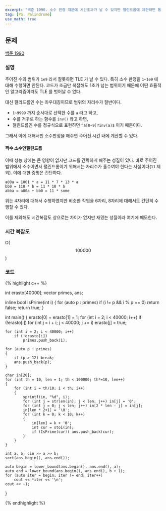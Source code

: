 ```yaml
---
excerpt: "백준 1990. 소수 판정 때문에 시간초과가 날 수 있지만 팰린드롬에 제한하면 통과하는 문제"
tag: [PS. Palindrome]
use_math: true
---
```


## 문제

[백준 1990](https://www.acmicpc.net/problem/1990)


### 설명

주어진 수의 범위가 ```1e9``` 라서 잘못하면 TLE 가 날 수 있다. 특히 소수 판정을 ```1~1e9``` 에 대해 수행하면 안된다. 코드가 조금만 복잡해도 1초가 넘는 범위이기 때문에 어떤 효율적인 알고리즘이라도 TLE 를 벗어날 수 없다.

대신 팰리드롬인 수는 좌우대칭이므로 범위의 자리수가 절반이다. 
+ ```1~9999``` 까지 순서대로 선택한 수를 ```a``` 라고 하고,
+ 수를 거꾸로 하는 함수를 ```inv()``` 라고 하면, 
+ 팰린드롬인 수를 정규식으로 표현하면 ```^a[0~9]?inv(a)$``` 이기 때문이다. 

그래서 이에 대해서만 소수판정을 해주면 주어진 시간 내에 계산할 수 있다.

#### 짝수 소수인팰린드롬

이때 성능 상에는 큰 영향이 없지만 코드를 간략하게 해주는 성질이 있다. 바로 주어진 범위에서 소수이면서 팰린드롬이기 위해서는 자리수가 홀수여야 한다는 사실이다(```11``` 제외). 이에 대한 증명은 간단하다.

```
a00a = 1001 * a = 11 * 7 * 13 * a
bb0 = 110 * b = 11 * 10 * b
abba = a00a + bb0 = 11 * some
```

위는 4자리에 대해서 수행하였지만 비슷한 작업을 6자리, 8자리에 대해서도 간단히 수행할 수 있다. 

이를 제외해도 시간복잡도 상으로는 차이가 없지만 재밌는 성질이라 여기에 메모한다.



### 시간 복잡도

O($$ \mathrm{100000} $$)

### 코드

{% highlight c++ %}

int erasto[40000];
vector<int> primes, ans;

inline bool IsPrime(int i) {
	for (auto p : primes) if (i != p && i % p == 0) return false;
	return true;
}

int main()
{
	erasto[0] = erasto[1] = 1;
	for (int i = 2; i < 40000; i++)
		if (!erasto[i])
			for (int j = i + i; j < 40000; j += i)
				erasto[j] = true;

	for (int i = 2; i < 40000; i++)
		if (!erasto[i])
			primes.push_back(i);

	for (auto p : primes)
	{
		if (p > 12) break;
		ans.push_back(p);
	}

	char in[20];
	for (int th = 10, len = 1; th < 100000; th*=10, len++)
	{
		for (int i = th/10; i < th; i++)
		{
			sprintf(in, "%d", i);
			for (int j = strlen(in); j < len; j++) in[j] = '0';
			for (int j = 0; j < len; j++) in[2 * len - j] = in[j];
			in[len * 2+1] = '\0';
			for (int k = 0; k < 10; k++)
			{
				in[len] = k + '0';
				int cur = stoi(in);
				if (IsPrime(cur)) ans.push_back(cur);
			}
		}
	}

	int a, b; cin >> a >> b;
	sort(ans.begin(), ans.end());

	auto begin = lower_bound(ans.begin(), ans.end(), a);
	auto end = lower_bound(ans.begin(), ans.end(), b + 1);
	for (auto iter = begin; iter != end; iter++)
		cout << *iter << '\n';
	cout << -1;
}

{% endhighlight %}